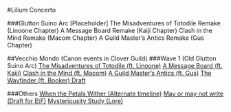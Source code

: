 #Lilium Concerto

###Glutton Suino Arc
[Placeholder]
The Misadventures of Totodile Remake (Linoone Chapter)
A Message Board Remake (Kaiji Chapter)
Clash in the Mind Remake (Macom Chapter)
A Guild Master’s Antics Remake (Gus Chapter)

##Vecchio Mondo (Canon events in Clover Guild)
###Wave 1 (Old Glutton Suino Arc)
[The Misadventures of Totodile (ft. Linoone)](https://rentry.co/TMoT)
[A Message Board (ft. Kaiji)](https://rentry.org/AMsgBoard)
[Clash in the Mind (ft. Macom)](https://rentry.org/CitM)
[A Guild Master’s Antics (ft. Gus)](https://rentry.org/AGuildmasterAntics)
[The Wayfinder (ft. Booker) Draft](https://rentry.org/TheWayfinder)

###Others
[When the Petals Wither (Alternate timeline)](https://rentry.org/WtPW)
[May or may not write (Draft for EtF)](https://rentry.org/SumRandoDraft)
[Mysteriousity Study (Lore)](https://rentry.org/MysteriosityStudy)